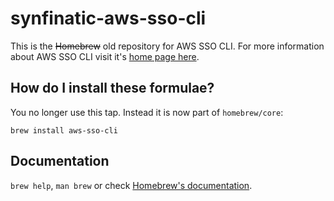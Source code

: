 # synfinatic-aws-sso-cli

This is the ~~Homebrew~~ old repository for AWS SSO CLI.  For more information
about AWS SSO CLI visit it's [home page here](
https://github.com/synfinatic/aws-sso-cli).

## How do I install these formulae?

You no longer use this tap.  Instead it is now part of `homebrew/core`:

`brew install aws-sso-cli`


## Documentation

`brew help`, `man brew` or check [Homebrew's documentation](https://docs.brew.sh).


